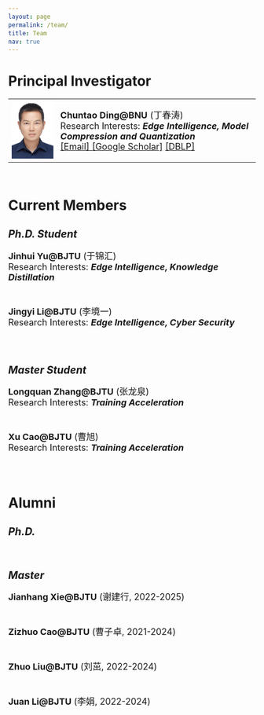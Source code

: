 ```yaml
---
layout: page
permalink: /team/
title: Team
nav: true
---
```


# **Principal Investigator**
<table  rules="none">
	<tr>
		<td width="150">
			<left>
			<img src="/assets/img/chuntaoding.jpg" width=120/>
			</left>
		</td>
		<td width="600" >
			<left>
				<font size="4"><b>Chuntao Ding@BNU</b> (丁春涛)<br/>
<!--                                     Director & PI <br/> -->
                                    Research Interests: <b><i>Edge Intelligence, Model Compression and Quantization</i></b> <br/>
					<a href="mailto:chuntaoding@163.com">[Email]   </a>
					<a href="https://scholar.google.com/citations?user=MVlO39QAAAAJ&hl=zh-CN&oi=ao">[Google Scholar]</a>
					<a href="https://dblp.org/pid/150/4003.html">[DBLP]   </a>
				</font> 
			</left>
		</td>
    </tr>
</table>
<br>

# **Current Members**
## *Ph.D. Student*
<table  rules="none">
	<tr>
<!-- 		<td width="180">
			<left>
			<img src="/assets/img/yujinhui.png" width=150/>
			</left>
		</td>
		<td width="600" > -->
			<left>
				<font size="4"><b>Jinhui Yu@BJTU</b> (于锦汇)<br/>
                                    Research Interests: <b><i>Edge Intelligence, Knowledge Distillation</i></b> <br/>
				</font> 
			</left>
    </tr>
</table>
<br>

<table  rules="none">
	<tr>
			<left>
				<font size="4"><b>Jingyi Li@BJTU</b> (李境一)<br/>
                                    Research Interests: <b><i>Edge Intelligence, Cyber Security</i></b> <br/>
				</font> 
			</left>
    </tr>
</table>
<br>

## *Master Student*
<table  rules="none">
	<tr>
			<left>
				<font size="4"><b>Longquan Zhang@BJTU</b> (张龙泉)<br/>
                                    Research Interests: <b><i>Training Acceleration</i></b> <br/>
				</font> 
			</left>
    </tr>
</table>
<br>

<table  rules="none">
	<tr>
			<left>
				<font size="4"><b>Xu Cao@BJTU</b> (曹旭)<br/>
                                    Research Interests: <b><i>Training Acceleration</i></b> <br/>
				</font> 
			</left>
<!-- 		</td> -->
    </tr>
</table>
<br>

# **Alumni**
## *Ph.D.*
<br>

## *Master*
<table  rules="none">
	<tr>
			<left>
				<font size="4"><b>Jianhang Xie@BJTU</b> (谢建行, 2022-2025)<br/>
				</font> 
			</left>
    </tr>
</table>
<br>

<table  rules="none">
	<tr>
			<left>
				<font size="4"><b>Zizhuo Cao@BJTU</b> (曹子卓, 2021-2024) <br/>
				</font> 
			</left>
    </tr>
</table>
<br>

<table  rules="none">
	<tr>
			<left>
				<font size="4"><b>Zhuo Liu@BJTU</b> (刘茁, 2022-2024)<br/>
				</font> 
			</left>
    </tr>
</table>
<br>

<table  rules="none">
	<tr>
			<left>
				<font size="4"><b>Juan Li@BJTU</b> (李娟, 2022-2024)<br/>
				</font> 
			</left>
    </tr>
</table>
<br>

